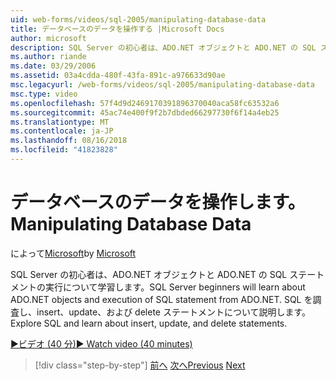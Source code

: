```yaml
---
uid: web-forms/videos/sql-2005/manipulating-database-data
title: データベースのデータを操作する |Microsoft Docs
author: microsoft
description: SQL Server の初心者は、ADO.NET オブジェクトと ADO.NET の SQL ステートメントの実行について学習します。 SQL を調査して、insert、update、および delete の sta 学習.
ms.author: riande
ms.date: 03/29/2006
ms.assetid: 03a4cdda-480f-43fa-891c-a976633d90ae
msc.legacyurl: /web-forms/videos/sql-2005/manipulating-database-data
msc.type: video
ms.openlocfilehash: 57f4d9d2469170391896370040aca58fc63532a6
ms.sourcegitcommit: 45ac74e400f9f2b7dbded66297730f6f14a4eb25
ms.translationtype: MT
ms.contentlocale: ja-JP
ms.lasthandoff: 08/16/2018
ms.locfileid: "41823828"
---
```

<a name="manipulating-database-data"></a><span data-ttu-id="39b24-104">データベースのデータを操作します。</span><span class="sxs-lookup"><span data-stu-id="39b24-104">Manipulating Database Data</span></span>
====================
<span data-ttu-id="39b24-105">によって[Microsoft](https://github.com/microsoft)</span><span class="sxs-lookup"><span data-stu-id="39b24-105">by [Microsoft](https://github.com/microsoft)</span></span>

<span data-ttu-id="39b24-106">SQL Server の初心者は、ADO.NET オブジェクトと ADO.NET の SQL ステートメントの実行について学習します。</span><span class="sxs-lookup"><span data-stu-id="39b24-106">SQL Server beginners will learn about ADO.NET objects and execution of SQL statement from ADO.NET.</span></span> <span data-ttu-id="39b24-107">SQL を調査し、insert、update、および delete ステートメントについて説明します。</span><span class="sxs-lookup"><span data-stu-id="39b24-107">Explore SQL and learn about insert, update, and delete statements.</span></span>

[<span data-ttu-id="39b24-108">&#9654;ビデオ (40 分)</span><span class="sxs-lookup"><span data-stu-id="39b24-108">&#9654; Watch video (40 minutes)</span></span>](https://channel9.msdn.com/Blogs/ASP-NET-Site-Videos/manipulating-database-data)

> [!div class="step-by-step"]
> <span data-ttu-id="39b24-109">[前へ](designing-relational-database-tables.md)
> [次へ](more-structured-query-language.md)</span><span class="sxs-lookup"><span data-stu-id="39b24-109">[Previous](designing-relational-database-tables.md)
[Next](more-structured-query-language.md)</span></span>
